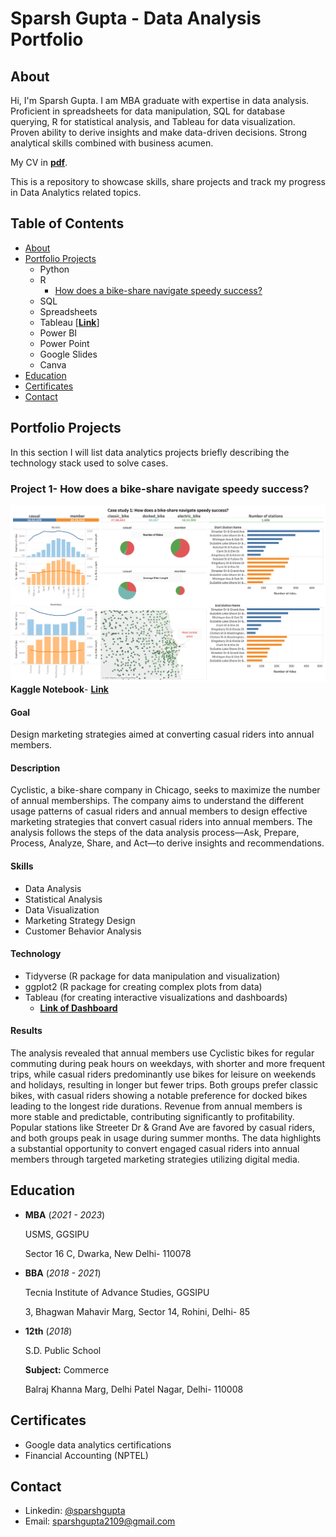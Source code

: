 # Sparsh Gupta - Data Analysis Portfolio
## About
Hi, I'm Sparsh Gupta. I am MBA graduate with expertise in data analysis. Proficient in spreadsheets for data manipulation, SQL for database querying, R for statistical analysis, and Tableau for data visualization. Proven ability to derive insights and make data-driven decisions. Strong analytical skills combined with business acumen.

My CV in [**pdf**](https://drive.google.com/file/d/15oRNTMasIY8gJxBsstAP6kzFhOC_i-PR/view?usp=sharing).

This is a repository to showcase skills, share projects and track my progress in Data Analytics related topics.
## Table of Contents
- [About](#about)
- [Portfolio Projects](#portfolio-projects)
    - Python
    - R
        - [How does a bike-share navigate speedy success?](#how-does-a-bike-share-navigate-speedy-success)
    - SQL
    - Spreadsheets
    - Tableau [[**Link**](https://public.tableau.com/app/profile/sparsh.gupta6875/vizzes)]
    - Power BI
    - Power Point
    - Google Slides
    - Canva
- [Education](#education)
- [Certificates](#certificates)
- [Contact](#contact)
## Portfolio Projects
In this section I will list data analytics projects briefly describing the technology stack used to solve cases.

### Project 1- How does a bike-share navigate speedy success?
![Dashboard](Dashboard.png)
**Kaggle Notebook**- [**Link**](https://www.kaggle.com/code/sparshgupta2109/how-does-a-bike-share-navigate-speedy-success)
#### Goal
Design marketing strategies aimed at converting casual riders into annual members.

#### Description
Cyclistic, a bike-share company in Chicago, seeks to maximize the number of annual memberships. The company aims to understand the different usage patterns of casual riders and annual members to design effective marketing strategies that convert casual riders into annual members. The analysis follows the steps of the data analysis process—Ask, Prepare, Process, Analyze, Share, and Act—to derive insights and recommendations.

#### Skills
- Data Analysis
- Statistical Analysis
- Data Visualization
- Marketing Strategy Design
- Customer Behavior Analysis

#### Technology
- Tidyverse (R package for data manipulation and visualization)
- ggplot2 (R package for creating complex plots from data)
- Tableau (for creating interactive visualizations and dashboards)
    - [**Link of Dashboard**](https://public.tableau.com/app/profile/sparsh.gupta6875/viz/Casestudy1Howdoesabike-sharenavigatespeedysuccess/Dashboard3)

#### Results
The analysis revealed that annual members use Cyclistic bikes for regular commuting during peak hours on weekdays, with shorter and more frequent trips, while casual riders predominantly use bikes for leisure on weekends and holidays, resulting in longer but fewer trips. Both groups prefer classic bikes, with casual riders showing a notable preference for docked bikes leading to the longest ride durations. Revenue from annual members is more stable and predictable, contributing significantly to profitability. Popular stations like Streeter Dr & Grand Ave are favored by casual riders, and both groups peak in usage during summer months. The data highlights a substantial opportunity to convert engaged casual riders into annual members through targeted marketing strategies utilizing digital media.

## Education
- **MBA** (*2021 - 2023*)

  USMS, GGSIPU

  Sector 16 C, Dwarka, New Delhi- 110078
  
- **BBA** (*2018 - 2021*)
  
  Tecnia Institute of Advance Studies, GGSIPU
  
  3, Bhagwan Mahavir Marg, Sector 14, Rohini, Delhi- 85
  
- **12th** (*2018*)

  S.D. Public School

  **Subject:** Commerce

  Balraj Khanna Marg, Delhi Patel Nagar, Delhi- 110008

## Certificates
- Google data analytics certifications
- Financial Accounting (NPTEL)

## Contact
- Linkedin: [@sparshgupta](https://www.linkedin.com/in/sparsh-gupta-21sep2000/)
- Email: sparshgupta2109@gmail.com
